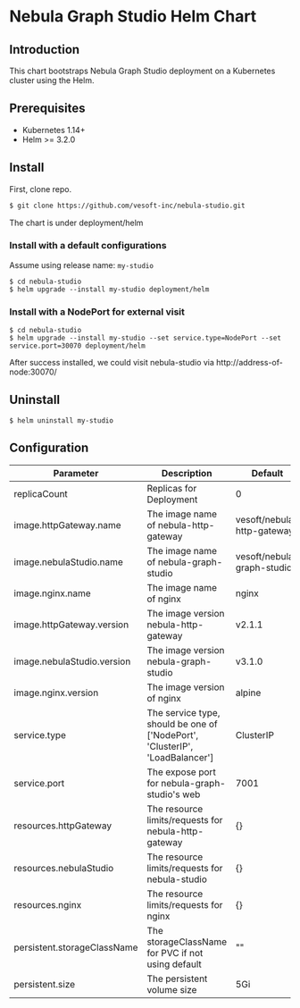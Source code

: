 # Nebula Graph Studio Helm Chart

## Introduction
This chart bootstraps Nebula Graph Studio deployment on a Kubernetes cluster using the Helm.

## Prerequisites

- Kubernetes 1.14+
- Helm >= 3.2.0

## Install

First, clone repo.
```sh
$ git clone https://github.com/vesoft-inc/nebula-studio.git
```

The chart is under deployment/helm

### Install with a default configurations

Assume using release name: `my-studio`

```
$ cd nebula-studio
$ helm upgrade --install my-studio deployment/helm
```

### Install with a NodePort for external visit

```
$ cd nebula-studio
$ helm upgrade --install my-studio --set service.type=NodePort --set service.port=30070 deployment/helm
```

After success installed, we could visit nebula-studio via http://address-of-node:30070/

## Uninstall

```
$ helm uninstall my-studio
```

## Configuration


| Parameter | Description | Default |
|-----------|-------------|---------|
| replicaCount  | Replicas for Deployment  | 0  |
| image.httpGateway.name  |  The image name of nebula-http-gateway  | vesoft/nebula-http-gateway  |
| image.nebulaStudio.name  |  The image name of nebula-graph-studio  | vesoft/nebula-graph-studio |
| image.nginx.name  |  The image name of nginx  | nginx  |
| image.httpGateway.version  |  The image version nebula-http-gateway  | v2.1.1  |
| image.nebulaStudio.version  |  The image version nebula-graph-studio  | v3.1.0  |
| image.nginx.version  |  The image version of nginx  | alpine  |
| service.type  | The service type, should be one of ['NodePort', 'ClusterIP', 'LoadBalancer'] |  ClusterIP  |
| service.port  | The expose port for nebula-graph-studio's web |  7001  |
| resources.httpGateway  | The resource limits/requests for nebula-http-gateway | {}  |
| resources.nebulaStudio  | The resource limits/requests for nebula-studio | {}  |
| resources.nginx  | The resource limits/requests for nginx | {}  |
| persistent.storageClassName  | The storageClassName for PVC if not using default  | ""  |
| persistent.size  | The persistent volume size | 5Gi  |

